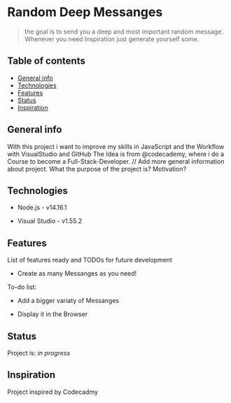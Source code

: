 # Random Deep Messanges
> the goal is to send you a deep and most important random message. Whenever you need Inspiration just generate yourself some.
## Table of contents
* [General info](#general-info)
* [Technologies](#technologies)
* [Features](#features)
* [Status](#status)
* [Inspiration](#inspiration)

## General info
With this project i want to improve my skills in JavaScript and the Workflow with VisualStudio and GitHub
The Idea is from @codecademy, where i do a Course to become a Full-Stack-Developer.
// Add more general information about project. What the purpose of the project is? Motivation?

## Technologies
+ Node.js - v14.16.1
* Visual Studio - v1.55.2


## Features
List of features ready and TODOs for future development
* Create as many Messanges as you need!

To-do list:
* Add a bigger variaty of Messanges
+ Display it in the Browser

## Status
Project is: _in progress_

## Inspiration
Project inspired by Codecadmy 